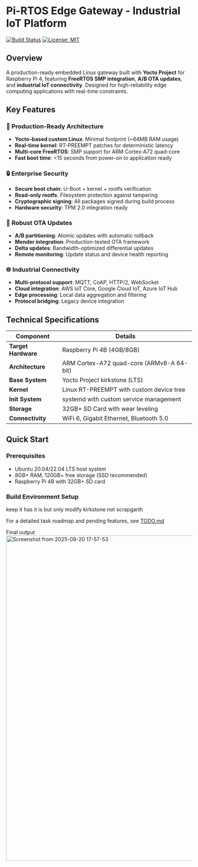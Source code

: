 # Pi-RTOS Edge Gateway - Industrial IoT Platform

[![Build Status](https://github.com/yourusername/pi-rtos-edge-gateway/workflows/Yocto%20Build/badge.svg)](https://github.com/yourusername/pi-rtos-edge-gateway/actions)
[![License: MIT](https://img.shields.io/badge/License-MIT-yellow.svg)](https://opensource.org/licenses/MIT)

## Overview

A production-ready embedded Linux gateway built with **Yocto Project** for Raspberry Pi 4, featuring **FreeRTOS SMP integration**, **A/B OTA updates**, and **industrial IoT connectivity**. Designed for high-reliability edge computing applications with real-time constraints.

## Key Features

### 🚀 **Production-Ready Architecture**

* **Yocto-based custom Linux**: Minimal footprint (\~64MB RAM usage)
* **Real-time kernel**: RT-PREEMPT patches for deterministic latency
* **Multi-core FreeRTOS**: SMP support for ARM Cortex-A72 quad-core
* **Fast boot time**: <15 seconds from power-on to application ready

### 🔒 **Enterprise Security**

* **Secure boot chain**: U-Boot + kernel + rootfs verification
* **Read-only rootfs**: Filesystem protection against tampering
* **Cryptographic signing**: All packages signed during build process
* **Hardware security**: TPM 2.0 integration ready

### 🔄 **Robust OTA Updates**

* **A/B partitioning**: Atomic updates with automatic rollback
* **Mender integration**: Production-tested OTA framework
* **Delta updates**: Bandwidth-optimized differential updates
* **Remote monitoring**: Update status and device health reporting

### 🌐 **Industrial Connectivity**

* **Multi-protocol support**: MQTT, CoAP, HTTP/2, WebSocket
* **Cloud integration**: AWS IoT Core, Google Cloud IoT, Azure IoT Hub
* **Edge processing**: Local data aggregation and filtering
* **Protocol bridging**: Legacy device integration

## Technical Specifications

| Component           | Details                                   |
| ------------------- | ----------------------------------------- |
| **Target Hardware** | Raspberry Pi 4B (4GB/8GB)                 |
| **Architecture**    | ARM Cortex-A72 quad-core (ARMv8-A 64-bit) |
| **Base System**     | Yocto Project kirkstone (LTS)             |
| **Kernel**          | Linux RT-PREEMPT with custom device tree  |
| **Init System**     | systemd with custom service management    |
| **Storage**         | 32GB+ SD Card with wear leveling          |
| **Connectivity**    | WiFi 6, Gigabit Ethernet, Bluetooth 5.0   |

## Quick Start

### Prerequisites

* Ubuntu 20.04/22.04 LTS host system
* 8GB+ RAM, 120GB+ free storage (SSD recommended)
* Raspberry Pi 4B with 32GB+ SD card

### Build Environment Setup

keep it has it is but only modify kirkstone not scrapgarth

For a detailed task roadmap and pending features, see [TODO.md](TODO.md)

Final output
<img width="1069" height="884" alt="Screenshot from 2025-09-20 17-57-53" src="https://github.com/user-attachments/assets/c22373a2-9249-4d61-951f-14549228602b" />

